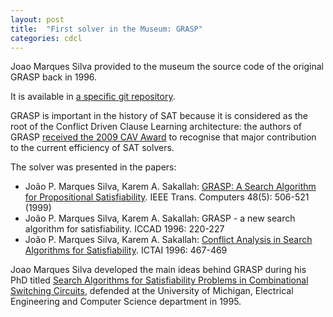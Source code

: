 ```yaml
---
layout: post
title:  "First solver in the Museum: GRASP"
categories: cdcl 
---
```


Joao Marques Silva provided to the museum the source code of the original GRASP back in 1996.

It is available in [a specific git repository](https://github.com/satmuseum/grasp).

GRASP is important in the history of SAT because it is considered as the root of the Conflict Driven Clause Learning architecture: the authors of GRASP [received the 2009 CAV Award](http://logos.ucd.ie/~jpms/docs/cav-award-fmsd10.pdf) to recognise that major contribution to the current efficiency of SAT solvers.

The solver was presented in the papers:

+ João P. Marques Silva, Karem A. Sakallah: [GRASP: A Search Algorithm for Propositional Satisfiability](http://eprints.soton.ac.uk/262032/1/jpms-tcomp99.pdf). IEEE Trans. Computers 48(5): 506-521 (1999)
+ João P. Marques Silva, Karem A. Sakallah: GRASP - a new search algorithm for satisfiability. ICCAD 1996: 220-227
+ João P. Marques Silva, Karem A. Sakallah: [Conflict Analysis in Search Algorithms for Satisfiability](http://eprints.soton.ac.uk/265008/1/jpms%2Dictai96.pdf). ICTAI 1996: 467-469

Joao Marques Silva developed the main ideas behind GRASP during his PhD titled [Search Algorithms for Satisfiability Problems in Combinational Switching Circuits](http://eprints.soton.ac.uk/265010/1/jpms-phd95.pdf), defended at the University of Michigan, Electrical Engineering and Computer Science department in 1995.

